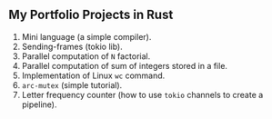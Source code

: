 ## My Portfolio Projects in Rust

1. Mini language (a simple compiler).
2. Sending-frames (tokio lib).
3. Parallel computation of `N` factorial.
4. Parallel computation of sum of integers stored in a file.
5. Implementation of Linux `wc` command.
6. `arc-mutex` (simple tutorial).
7. Letter frequency counter (how to use `tokio` channels to create a pipeline).